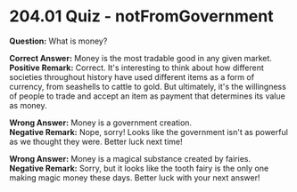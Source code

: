 # 204.01 Quiz - notFromGovernment

**Question:** What is money?

**Correct Answer:** Money is the most tradable good in any given market.\
**Positive Remark:** Correct. It's interesting to think about how different societies throughout history have used different items as a form of currency, from seashells to cattle to gold. But ultimately, it's the willingness of people to trade and accept an item as payment that determines its value as money.

**Wrong Answer:** Money is a government creation.\
**Negative Remark:** Nope, sorry! Looks like the government isn't as powerful as we thought they were. Better luck next time!

**Wrong Answer:** Money is a magical substance created by fairies.\
**Negative Remark:** Sorry, but it looks like the tooth fairy is the only one making magic money these days. Better luck with your next answer!
